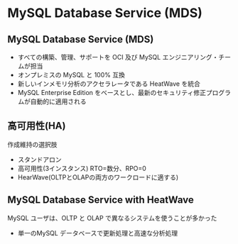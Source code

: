 # MySQL Database Service (MDS)
## MySQL Database Service (MDS)
- すべての構築、管理、サポートを OCI 及び MySQL エンジニアリング・チームが担当
- オンプレミスの MySQL と 100% 互換
- 新しいインメモリ分析のアクセラレータである HeatWave を統合
- MySQL Enterprise Edition をベースとし、最新のセキュリティ修正プログラムが自動的に適用される

## 高可用性(HA)
作成維持の選択肢
- スタンドアロン
- 高可用性(3インスタンス)
  RTO=数分、RPO=0
- HearWave(OLTPとOLAPの両方のワークロードに適する)

## MySQL Database Service with HeatWave
MySQL ユーザは、OLTP と OLAP で異なるシステムを使うことが多かった  
- 単一のMySQL データベースで更新処理と高速な分析処理
